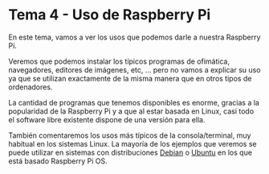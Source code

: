 # Tema 4 - Uso de Raspberry Pi

En este tema, vamos a ver los usos que podemos darle a nuestra Raspberry Pi.

Veremos que podemos instalar los típicos programas de ofimática, navegadores, editores de imágenes, etc, ... pero no vamos a explicar su uso ya que se utilizan exactamente de la misma manera que en otros tipos de ordenadores.

La cantidad de programas que tenemos disponibles es enorme, gracias a la popularidad de la Raspberry Pi y a que al estar basada en Linux, casi todo el software libre existente dispone de una versión para ella.

También comentaremos los usos más típicos de la consola/terminal, muy habitual en los sistemas Linux. La mayoría de los ejemplos que veremos se puede utilizar en  sistemas con distribuciones [Debian](https://www.debian.org/index.es.html) o [Ubuntu](https://www.ubuntu.com/) en los que está basado Raspberry Pi OS.

